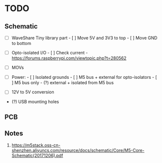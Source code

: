 # TODO

## Schematic
- [ ] WaveShare Tiny library part
      - [ ] Move 5V and 3V3 to top
      - [ ] Move GND to bottom

- [ ] Opto-isolated I/O
      - [ ] Check current
      - https://forums.raspberrypi.com/viewtopic.php?t=280562
- [ ] MOVs
- [ ] Power:
      - [ ] Isolated grounds
      - [ ] M5 bus + external for opto-isolators
      - [ ] M5 bus only
      - (?) external + isolated from M5 bus
- [ ] 12V to 5V conversion
- (?) USB mounting holes

## PCB

## Notes

1. https://m5stack.oss-cn-shenzhen.aliyuncs.com/resource/docs/schematic/Core/M5-Core-Schematic(20171206).pdf
